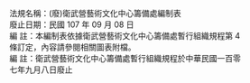 法規名稱：(廢)衛武營藝術文化中心籌備處編制表  
廢止日期：民國 107 年 09 月 08 日  
編 註：本編制表依據衛武營藝術文化中心籌備處暫行組織規程第 4  
條訂定，內容請參閱相關圖表附檔。  
編 註：衛武營藝術文化中心籌備處暫行組織規程於中華民國一百零  
七年九月八日廢止  



